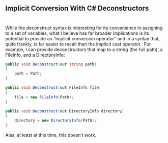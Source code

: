 

## Implicit Conversion With C# Deconstructors 
#
While the deconstruct syntax is interesting for its convenience in assigning to a set of variables, what I believe has far broader implications is its potential to provide an “implicit conversion operator” and in a syntax that, quite frankly, is far easier to recall than the implicit cast operator.  For example, I can provide deconstructors that map to a string (the full path), a FileInfo, and a DirectoryInfo:

```csharp
public void Deconstruct(out string path)
{
    path = Path;
}

public void Deconstruct(out FileInfo file)
{
    file = new FileInfo(Path);
}

public void Deconstruct(out DirectoryInfo directory)
{
    directory = new DirectoryInfo(Path);
}
```

Alas, at least at this time, this doesn’t work.
